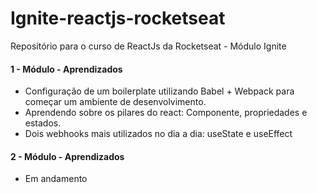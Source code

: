 # Ignite-reactjs-rocketseat
Repositório para o curso de ReactJs da Rocketseat - Módulo Ignite 


#### 1 - Módulo - Aprendizados
- Configuração de um boilerplate utilizando Babel + Webpack para começar um ambiente de desenvolvimento.
- Aprendendo sobre os pilares do react: Componente, propriedades e estados.
- Dois webhooks mais utilizados no dia a dia: useState e useEffect

#### 2 - Módulo - Aprendizados
- Em andamento
